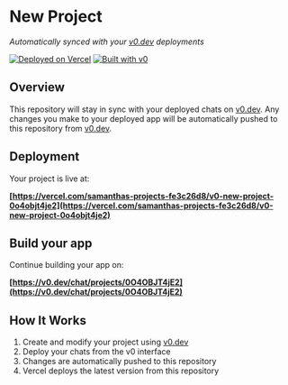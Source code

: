# New Project

*Automatically synced with your [v0.dev](https://v0.dev) deployments*

[![Deployed on Vercel](https://img.shields.io/badge/Deployed%20on-Vercel-black?style=for-the-badge&logo=vercel)](https://vercel.com/samanthas-projects-fe3c26d8/v0-new-project-0o4objt4je2)
[![Built with v0](https://img.shields.io/badge/Built%20with-v0.dev-black?style=for-the-badge)](https://v0.dev/chat/projects/0O4OBJT4jE2)

## Overview

This repository will stay in sync with your deployed chats on [v0.dev](https://v0.dev).
Any changes you make to your deployed app will be automatically pushed to this repository from [v0.dev](https://v0.dev).

## Deployment

Your project is live at:

**[https://vercel.com/samanthas-projects-fe3c26d8/v0-new-project-0o4objt4je2](https://vercel.com/samanthas-projects-fe3c26d8/v0-new-project-0o4objt4je2)**

## Build your app

Continue building your app on:

**[https://v0.dev/chat/projects/0O4OBJT4jE2](https://v0.dev/chat/projects/0O4OBJT4jE2)**

## How It Works

1. Create and modify your project using [v0.dev](https://v0.dev)
2. Deploy your chats from the v0 interface
3. Changes are automatically pushed to this repository
4. Vercel deploys the latest version from this repository
